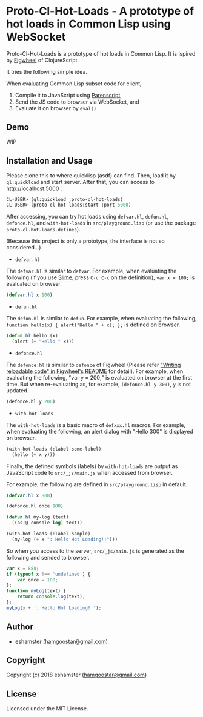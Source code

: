 # Proto-Cl-Hot-Loads - A prototype of hot loads in Common Lisp using WebSocket

Proto-Cl-Hot-Loads is a prototype of hot loads in Common Lisp. It is ispired by [Figwheel](https://github.com/bhauman/lein-figwheel) of ClojureScript.

It tries the following simple idea.

When evaluating Common Lisp subset code for client,

1. Compile it to JavaScript using [Parenscript](https://common-lisp.net/project/parenscript/),
2. Send the JS code to browser via WebSocket, and
3. Evaluate it on browser by `eval()`

## Demo

WIP

## Installation and Usage

Please clone this to where quicklisp (asdf) can find. Then, load it by `ql:quickload` and start server. After that, you can access to http://localhost:5000 .

```lisp
CL-USER> (ql:quickload :proto-cl-hot-loads)
CL-USER> (proto-cl-hot-loads:start :port 5000)
```

After accessing, you can try hot loads using `defvar.hl`, `defun.hl`, `defonce.hl`, and `with-hot-loads` in `src/playground.lisp` (or use the package `proto-cl-hot-loads.defines`).

(Because this project is only a prototype, the interface is not so considered...)

- `defvar.hl`

The `defvar.hl` is similar to `defvar`. For example, when evaluating the following (if you use [Slime](https://github.com/slime/slime), press `C-c C-c` on the definition), `var x = 100;` is evaluated on browser.

```lisp
(defvar.hl x 100)
```

- `defun.hl`

The `defun.hl` is similar to `defun`. For example, when evaluating the following, `function hello(x) { alert("Hello " + x); };` is defined on browser.

```lisp
(defun.hl hello (x)
  (alert (+ "Hello " x)))
```

- `defonce.hl`

The `defonce.hl` is similar to `defonce` of Figwheel (Please refer ["Writing reloadable code" in Figwheel's README](https://github.com/bhauman/lein-figwheel#writing-reloadable-code) for detail). For example, when evaluating the following, "var y = 200;" is evaluated on browser at the first time. But when re-evaluating as, for example, `(defonce.hl y 300)`, `y` is not updated.

```lisp
(defonce.hl y 200)
```

- `with-hot-loads`

The `with-hot-loads` is a basic macro of `defxxx.hl` macros. For example, when evaluating the following, an alert dialog with "Hello 300" is displayed on browser.

```lisp
(with-hot-loads (:label some-label)
  (hello (+ x y)))
```

Finally, the defined symbols (labels) by `with-hot-loads` are output as JavaScript code to `src/_js/main.js` when accessed from browser. 

For example, the following are defined in `src/playground.lisp` in default.

```lisp
(defvar.hl x 888)

(defonce.hl once 100)

(defun.hl my-log (text)
  ((ps:@ console log) text))

(with-hot-loads (:label sample)
  (my-log (+ x ": Hello Hot Loading!!")))
```

So when you access to the server, `src/_js/main.js` is generated as the following and sended to browser.

```javascript
var x = 888;
if (typeof x !== 'undefined') {
    var once = 100;
};
function myLog(text) {
    return console.log(text);
};
myLog(x + ': Hello Hot Loading!!');
```

## Author

* eshamster (hamgoostar@gmail.com)

## Copyright

Copyright (c) 2018 eshamster (hamgoostar@gmail.com)

## License

Licensed under the MIT License.
